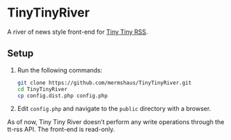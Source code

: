 # TinyTinyRiver

A river of news style front-end for [Tiny Tiny RSS](https://tt-rss.org/).

## Setup

1. Run the following commands:

    ~~~ bash
    git clone https://github.com/mermshaus/TinyTinyRiver.git
    cd TinyTinyRiver
    cp config.dist.php config.php
    ~~~

2. Edit `config.php` and navigate to the `public` directory with a browser.

As of now, Tiny Tiny River doesn’t perform any write operations through the tt-rss API. The front-end is read-only.
